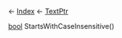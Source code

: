 ← [Index](Api-Index) ← [TextPtr](VRage.Game.ModAPI.Ingame.Utilities.TextPtr)

[bool](System.Boolean) StartsWithCaseInsensitive()